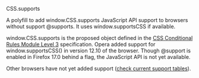 CSS.supports

A polyfill to add window.CSS.supports JavaScript API support to browsers without support @supports. It uses window.supportsCSS if available.

window.CSS.supports is the proposed object defined in the [CSS Conditional Rules Module Level 3](http://www.w3.org/TR/css3-conditional/) specification. Opera added support for window.supportsCSS() in version 12.10 of the browser. Though @support is enabled in Firefox 17.0 behind a flag, the JavaScript API is not yet available.

Other browsers have not yet added support ([check current support tables](http://caniuse.com/#search=supports)).
